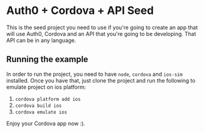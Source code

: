 # Auth0 + Cordova + API Seed

This is the seed project you need to use if you're going to create an app that will use Auth0, Cordova and an API that you're going to be developing. That API can be in any language.

## Running the example

In order to run the project, you need to have `node`, `cordova` and `ios-sim` installed.
Once you have that, just clone the project and run the following to emulate project on ios platform:

1. `cordova platform add ios`
1. `cordova build ios`
1. `cordova emulate ios`

Enjoy your Cordova app now :).
